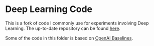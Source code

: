 # Deep Learning Code

This is a fork of code I commonly use for experiments involving Deep Learning. The up-to-date repository can be found [here](https://github.com/cbschaff/deeplearning).

Some of the code in this folder is based on [OpenAI Baselines](https://github.com/openai/baselines).
